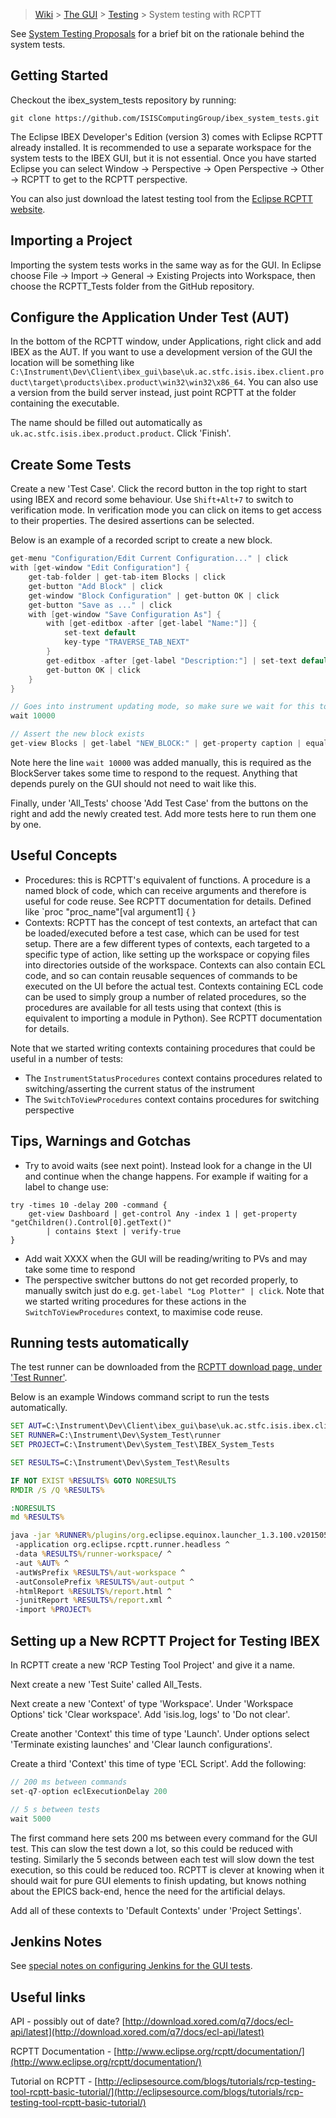 > [Wiki](Home) > [The GUI](The-GUI) > [Testing](GUI-Testing) > System testing with RCPTT

See [System Testing Proposals](System-Testing-Proposals) for a brief bit on the rationale behind the system tests.

## Getting Started

Checkout the ibex_system_tests repository by running:
```
git clone https://github.com/ISISComputingGroup/ibex_system_tests.git
```

The Eclipse IBEX Developer's Edition (version 3) comes with Eclipse RCPTT already installed. It is recommended to use a separate workspace for the system tests to the IBEX GUI, but it is not essential. Once you have started Eclipse you can select Window -> Perspective -> Open Perspective -> Other -> RCPTT to get to the RCPTT perspective.

You can also just download the latest testing tool from the [Eclipse RCPTT website](https://www.eclipse.org/rcptt/download/).

## Importing a Project

Importing the system tests works in the same way as for the GUI. In Eclipse choose File -> Import -> General -> Existing Projects into Workspace, then choose the RCPTT_Tests folder from the GitHub repository.

## Configure the Application Under Test (AUT)

In the bottom of the RCPTT window, under Applications, right click and add IBEX as the AUT. If you want to use a development version of the GUI the location will be something like `C:\Instrument\Dev\Client\ibex_gui\base\uk.ac.stfc.isis.ibex.client.product\target\products\ibex.product\win32\win32\x86_64`. You can also use a version from the build server instead, just point RCPTT at the folder containing the executable.

The name should be filled out automatically as `uk.ac.stfc.isis.ibex.product.product`. Click 'Finish'.

## Create Some Tests

Create a new 'Test Case'. Click the record button in the top right to start using IBEX and record some behaviour. Use `Shift+Alt+7` to switch to verification mode. In verification mode you can click on items to get access to their properties. The desired assertions can be selected.

Below is an example of a recorded script to create a new block.

```java
get-menu "Configuration/Edit Current Configuration..." | click
with [get-window "Edit Configuration"] {
    get-tab-folder | get-tab-item Blocks | click
    get-button "Add Block" | click
    get-window "Block Configuration" | get-button OK | click
    get-button "Save as ..." | click
    with [get-window "Save Configuration As"] {
        with [get-editbox -after [get-label "Name:"]] {
            set-text default
            key-type "TRAVERSE_TAB_NEXT"
        }
        get-editbox -after [get-label "Description:"] | set-text default
        get-button OK | click
    }
}

// Goes into instrument updating mode, so make sure we wait for this to finish
wait 10000

// Assert the new block exists
get-view Blocks | get-label "NEW_BLOCK:" | get-property caption | equals "NEW_BLOCK: " | verify-true
```

Note here the line `wait 10000` was added manually, this is required as the BlockServer takes some time to respond to the request. Anything that depends purely on the GUI should not need to wait like this.

Finally, under 'All_Tests' choose 'Add Test Case' from the buttons on the right and add the newly created test. Add more tests here to run them one by one.

## Useful Concepts
* Procedures: this is RCPTT's equivalent of functions. A procedure is a named block of code, which can receive arguments and therefore is useful for code reuse. See RCPTT documentation for details. Defined like
`proc "proc_name"[val argument1] { <body> }
* Contexts: RCPTT has the concept of test contexts, an artefact that can be loaded/executed before a test case, which can be used for test setup. There are a few different types of contexts, each targeted to a specific type of action, like setting up the workspace or copying files into directories outside of the workspace. Contexts can also contain ECL code, and so can contain reusable sequences of commands to be executed on the UI before the actual test. Contexts containing ECL code can be used to simply group a number of related procedures, so the procedures are available for all tests using that context (this is equivalent to importing a module in Python). See RCPTT documentation for details.

Note that we started writing contexts containing procedures that could be useful in a number of tests:
* The `InstrumentStatusProcedures` context contains procedures related to switching/asserting the current status of the instrument
* The `SwitchToViewProcedures` context contains procedures for switching perspective

## Tips, Warnings and Gotchas

* Try to avoid waits (see next point). Instead look for a change in the UI and continue when the change happens. For example if waiting for a label to change use:
```
try -times 10 -delay 200 -command {
    get-view Dashboard | get-control Any -index 1 | get-property "getChildren().Control[0].getText()" 
	    | contains $text | verify-true
}
```
* Add wait XXXX when the GUI will be reading/writing to PVs and may take some time to respond
* The perspective switcher buttons do not get recorded properly, to manually switch just do e.g. `get-label "Log Plotter" | click`. Note that we started writing procedures for these actions in the `SwitchToViewProcedures` context, to maximise code reuse.

## Running tests automatically

The test runner can be downloaded from the [RCPTT download page, under 'Test Runner'](http://www.eclipse.org/rcptt/download/).

Below is an example Windows command script to run the tests automatically.

```bat
SET AUT=C:\Instrument\Dev\Client\ibex_gui\base\uk.ac.stfc.isis.ibex.client.product\target\products\ibex.product\win32\win32\x86_64
SET RUNNER=C:\Instrument\Dev\System_Test\runner
SET PROJECT=C:\Instrument\Dev\System_Test\IBEX_System_Tests

SET RESULTS=C:\Instrument\Dev\System_Test\Results

IF NOT EXIST %RESULTS% GOTO NORESULTS
RMDIR /S /Q %RESULTS%

:NORESULTS
md %RESULTS%

java -jar %RUNNER%/plugins/org.eclipse.equinox.launcher_1.3.100.v20150511-1540.jar ^
 -application org.eclipse.rcptt.runner.headless ^
 -data %RESULTS%/runner-workspace/ ^
 -aut %AUT% ^
 -autWsPrefix %RESULTS%/aut-workspace ^
 -autConsolePrefix %RESULTS%/aut-output ^
 -htmlReport %RESULTS%/report.html ^
 -junitReport %RESULTS%/report.xml ^
 -import %PROJECT% 
```

## Setting up a New RCPTT Project for Testing IBEX

In RCPTT create a new 'RCP Testing Tool Project' and give it a name.

Next create a new 'Test Suite' called All_Tests.

Next create a new 'Context' of type 'Workspace'. Under 'Workspace Options' tick 'Clear workspace'. Add 'isis.log, logs' to 'Do not clear'.

Create another 'Context' this time of type 'Launch'. Under options select 'Terminate existing launches' and 'Clear launch configurations'.

Create a third 'Context' this time of type 'ECL Script'. Add the following:

```java
// 200 ms between commands
set-q7-option eclExecutionDelay 200

// 5 s between tests
wait 5000
```

The first command here sets 200 ms between every command for the GUI test. This can slow the test down a lot, so this could be reduced with testing. Similarly the 5 seconds between each test will slow down the test execution, so this could be reduced too. RCPTT is clever at knowing when it should wait for pure GUI elements to finish updating, but knows nothing about the EPICS back-end, hence the need for the artificial delays.

Add all of these contexts to 'Default Contexts' under 'Project Settings'.

## Jenkins Notes

See [special notes on configuring Jenkins for the GUI tests](Adding-a-new-Windows-machine-to-Jenkins#jenkins_gui_tests).

## Useful links

API - possibly out of date? [http://download.xored.com/q7/docs/ecl-api/latest](http://download.xored.com/q7/docs/ecl-api/latest)

RCPTT Documentation - [http://www.eclipse.org/rcptt/documentation/](http://www.eclipse.org/rcptt/documentation/)

Tutorial on RCPTT - [http://eclipsesource.com/blogs/tutorials/rcp-testing-tool-rcptt-basic-tutorial/](http://eclipsesource.com/blogs/tutorials/rcp-testing-tool-rcptt-basic-tutorial/)